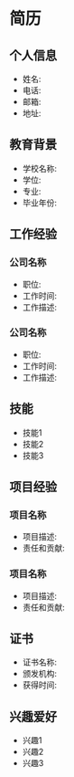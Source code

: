 # 简历

## 个人信息
- 姓名: 
- 电话: 
- 邮箱: 
- 地址: 

## 教育背景
- 学校名称: 
- 学位: 
- 专业: 
- 毕业年份: 

## 工作经验
### 公司名称
- 职位: 
- 工作时间: 
- 工作描述: 

### 公司名称
- 职位: 
- 工作时间: 
- 工作描述: 

## 技能
- 技能1
- 技能2
- 技能3

## 项目经验
### 项目名称
- 项目描述: 
- 责任和贡献: 

### 项目名称
- 项目描述: 
- 责任和贡献: 

## 证书
- 证书名称: 
- 颁发机构: 
- 获得时间: 

## 兴趣爱好
- 兴趣1
- 兴趣2
- 兴趣3
